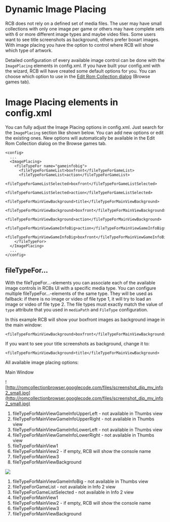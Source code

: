 # Dynamic Image Placing #
RCB does not rely on a defined set of media files. The user may have small collections with only one image per game or others may have complete sets with 6 or more different image types and maybe video files. Some users want to see title screenshots as background, others prefer boxart images. With image placing you have the option to control where RCB will show which type of artwork.

Detailed configuration of every available image control can be done with the `ImagePlacing` elements in config.xml. If you have built your config.xml with the wizard, RCB will have created some default options for you. You can choose which option to use in the [Edit Rom Collection dialog](EditRomCollection.md) (Browse games tab).

# Image Placing elements in config.xml #
You can fully adjust the Image Placing options in config.xml. Just search for the `ImagePlacing` section like shown below. You can add new options or edit the existing ones. New options will automatically be available in the Edit Rom Collection dialog on the Browse games tab.

```
<config>
  ...
  <ImagePlacing>
    <fileTypeFor name="gameinfobig">
      <fileTypeForGameList>boxfront</fileTypeForGameList>
      <fileTypeForGameList>action</fileTypeForGameList>
      <fileTypeForGameListSelected>boxfront</fileTypeForGameListSelected>
      <fileTypeForGameListSelected>action</fileTypeForGameListSelected>
      <fileTypeForMainViewBackground>title</fileTypeForMainViewBackground>
      <fileTypeForMainViewBackground>boxfront</fileTypeForMainViewBackground>
      <fileTypeForMainViewBackground>action</fileTypeForMainViewBackground>
      <fileTypeForMainViewGameInfoBig>action</fileTypeForMainViewGameInfoBig>
      <fileTypeForMainViewGameInfoBig>boxfront</fileTypeForMainViewGameInfoBig>
    </fileTypeFor>
  </ImagePlacing>
  ...
</config>
```

## fileTypeFor... ##
With the fileTypeFor...-elements you can associate each of the available image controls in RCBs UI with a specific media type. You  can configure multiple fileTypeFor...-elements of the same type. They will be used as fallback: if there is no image or video of file type 1, it will try to load an image or video of file type 2. The file types must exactly match the value of `type` attribute that you used in `mediaPath` and `FileType` configuration.

In this example RCB will show your boxfront images as background image in the main window:
```
<fileTypeForMainViewBackground>boxfront</fileTypeForMainViewBackground>
```

If you want to see your title screenshots as background, change it to:
```
<fileTypeForMainViewBackground>title</fileTypeForMainViewBackground>
```

All available image placing options:

Main Window

![http://romcollectionbrowser.googlecode.com/files/screenshot_dip_mv_info2_small.jpg](http://romcollectionbrowser.googlecode.com/files/screenshot_dip_mv_info2_small.jpg)

  1. fileTypeForMainViewGameInfoUpperLeft - not available in Thumbs view
  1. fileTypeForMainViewGameInfoUpperRight - not available in Thumbs view
  1. fileTypeForMainViewGameInfoLowerLeft - not available in Thumbs view
  1. fileTypeForMainViewGameInfoLowerRight - not available in Thumbs view
  1. fileTypeForMainView1
  1. fileTypeForMainView2 - if empty, RCB will show the console name
  1. fileTypeForMainView3
  1. fileTypeForMainViewBackground
<br></li></ul>

<img src='http://romcollectionbrowser.googlecode.com/files/screenshot_dip_mv_info_big.jpg' />

<ol><li>fileTypeForMainViewGameInfoBig - not available in Thumbs view<br>
</li><li>fileTypeForGameList - not available in Info 2 view<br>
</li><li>fileTypeForGameListSelected - not available in Info 2 view<br>
</li><li>fileTypeForMainView1<br>
</li><li>fileTypeForMainView2 - if empty, RCB will show the console name<br>
</li><li>fileTypeForMainView3<br>
</li><li>fileTypeForMainViewBackground<br>
<br>